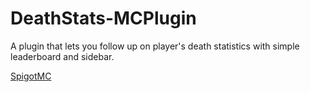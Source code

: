 # DeathStats-MCPlugin

A plugin that lets you follow up on player's death statistics with simple leaderboard and sidebar.

[SpigotMC](https://www.spigotmc.org/resources/deathstats.121549/)
